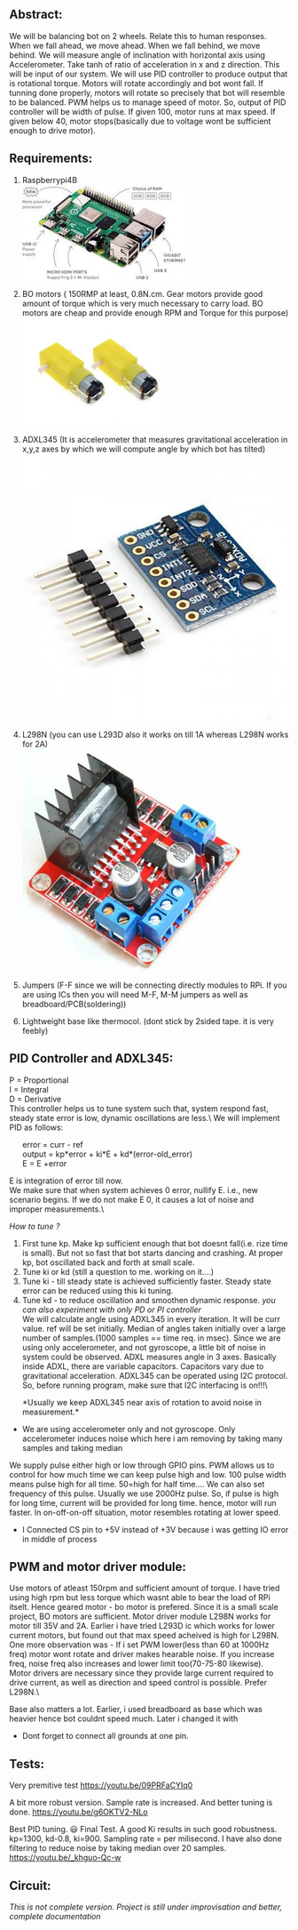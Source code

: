 ## Abstract:
   We will be balancing bot on 2 wheels. Relate this to human responses. When we fall ahead, we move ahead. When we fall behind, we move behind. We will measure angle of inclination with horizontal axis using Accelerometer. Take tanh of ratio of acceleration in x and z direction. This will be input of our system. We will use PID controller to produce output that is rotational torque. Motors will rotate accordingly and bot wont fall. If tunning done properly, motors will rotate so precisely that bot will resemble to be balanced. PWM helps us to manage speed of motor. So, output of PID controller will be width of pulse. If given 100, motor runs at max speed. If given below 40, motor stops(basically due to voltage wont be sufficient enough to drive motor). 


## Requirements:
1) Raspberrypi4B\
![](https://github.com/AjinkyaDeshpande39/Raspberrypi-iot/blob/master/Self%20balancing%20bot/RPi.png)

2) BO motors ( 150RMP at least, 0.8N.cm. Gear motors provide good amount of torque which is very much necessary to carry load. BO motors are cheap and provide enough RPM and Torque for this purpose)\
![](https://github.com/AjinkyaDeshpande39/Raspberrypi-iot/blob/master/Self%20balancing%20bot/BO%20motor.png)

3) ADXL345 (It is accelerometer that measures gravitational acceleration in x,y,z axes by which we will compute angle by which bot has tilted)\
![](https://github.com/AjinkyaDeshpande39/Raspberrypi-iot/blob/master/Self%20balancing%20bot/adxl345-triple-axis-accelerometer-india-800x800.jpg)

4) L298N (you can use L293D also it works on till 1A whereas L298N works for 2A)\
![](https://github.com/AjinkyaDeshpande39/Raspberrypi-iot/blob/master/Self%20balancing%20bot/l298.png)

5) Jumpers (F-F since we will be connecting directly modules to RPi. If you are using ICs then you will need M-F, M-M jumpers as well as breadboard/PCB(soldering))

6) Lightweight base like thermocol.
(dont stick by 2sided tape. it is very feebly)



   
## PID Controller and ADXL345:
   P = Proportional\
   I = Integral\
   D = Derivative\
   This controller helps us to tune system such that, system respond fast, steady state error is low, dynamic oscillations are less.\ 
   We will implement PID as follows:\
      <ul>error = curr - ref\
         output = kp\*error + ki\*E + kd\*(error-old_error)\
         E = E +error </ul>
   E is integration of error till now.\
   We make sure that when system achieves 0 error, nullify E. i.e., new scenario begins. If we do not make E 0, it causes a lot of noise and improper measurements.\
   
   *How to tune ?*
   1) First tune kp. Make kp sufficient enough that bot doesnt fall(i.e. rize time is small). But not so fast that bot starts dancing and crashing. At proper kp, bot oscillated back and forth at small scale.
   2) Tune ki or kd (still a question to me. working on it....)
   3) Tune ki - till steady state is achieved sufficiently faster. Steady state error can be reduced using this ki tuning.
   4) Tune kd - to reduce oscillation and smoothen dynamic response.
   *you can also experiment with only PD or PI controller*\
   We will calculate angle using ADXL345 in every iteration. It will be curr value. ref will be set initially. Median of angles taken initially over a large number of samples.(1000 samples == time req. in msec). Since we are using only accelerometer, and not gyroscope, a little bit of noise in system could be observed. ADXL measures angle in 3 axes. Basically inside ADXL, there are variable capacitors. Capacitors vary due to gravitational acceleration. ADXL345 can be operated using I2C protocol. So, before running program, make sure that I2C interfacing is on!!!\
   
   <ul>*Usually we keep ADXL345 near axis of rotation to avoid noise in measurement.*</ul>
   <ul><li>We are using accelerometer only and not gyroscope. Only accelerometer induces noise which here i am removing by taking many samples and taking median</li></ul>
   
   We supply pulse either high or low through GPIO pins. PWM allows us to control for how much time we can keep pulse high and low. 100 pulse width means pulse high for all time. 50=high for half time.... We can also set frequency of this pulse. Usually we use 2000Hz pulse. So, if pulse is high for long time, current will be provided for long time. hence, motor will run faster. In on-off-on-off situation, motor resembles rotating at lower speed.
   
   <ul><li>I Connected CS pin to +5V instead of +3V because i was getting IO error in middle of process</li></ul>
   
   
## PWM and motor driver module:
   Use motors of atleast 150rpm and sufficient amount of torque. I have tried using high rpm but less torque which wasnt able to bear the load of RPi itselt. Hence geared motor - bo motor is prefered. Since it is a small scale project, BO motors are sufficient. Motor driver module L298N works for motor till 35V and 2A. Earlier i have tried L293D ic which works for lower current motors, but found out that max speed acheived is high for L298N. One more observation was - If i set PWM lower(less than 60 at 1000Hz freq) motor wont rotate and driver makes hearable noise. If you increase freq, noise freq also increases and lower limit too(70-75-80 likewise). \
   Motor drivers are necessary since they provide large current required to drive current, as well as direction and speed control is possible. Prefer L298N.\
   
   Base also matters a lot. Earlier, i used breadboard as base which was heavier hence bot couldnt speed much. Later i changed it with 
   
   <ul><li>Dont forget to connect all grounds at one pin.</li></ul> 
   
   
   
    
## Tests:
Very premitive test
https://youtu.be/09PRFaCYIq0

A bit more robust version. Sample rate is increased. And better tuning is done.
https://youtu.be/g6OKTV2-NLo

Best PID tuning. 😃 Final Test. A good Ki results in such good robustness. kp=1300, kd-0.8, ki=900. Sampling rate = per milisecond. I have also done filtering to reduce noise by taking median over 20 samples.
https://youtu.be/_khguo-Qc-w

## Circuit:


*This is not complete version. Project is still under improvisation and better, complete documentation* 
